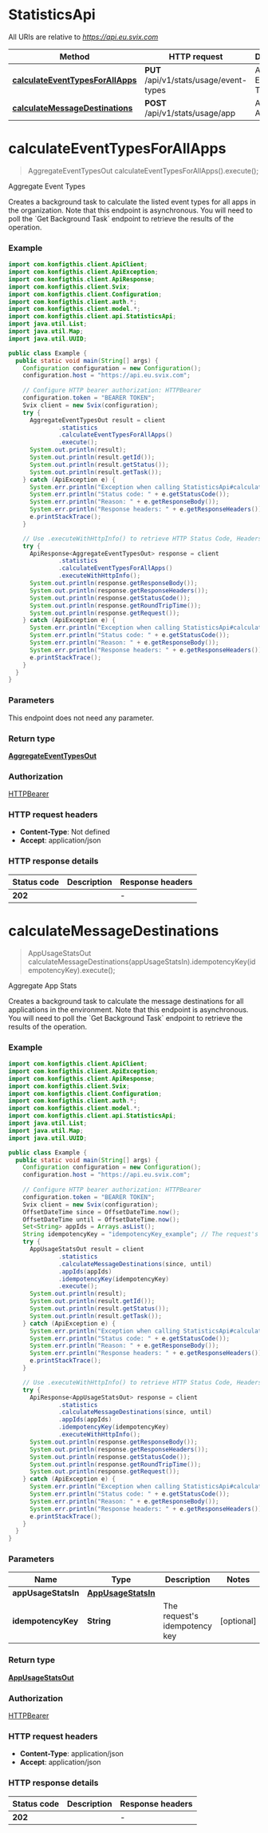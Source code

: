 # StatisticsApi

All URIs are relative to *https://api.eu.svix.com*

| Method | HTTP request | Description |
|------------- | ------------- | -------------|
| [**calculateEventTypesForAllApps**](StatisticsApi.md#calculateEventTypesForAllApps) | **PUT** /api/v1/stats/usage/event-types | Aggregate Event Types |
| [**calculateMessageDestinations**](StatisticsApi.md#calculateMessageDestinations) | **POST** /api/v1/stats/usage/app | Aggregate App Stats |


<a name="calculateEventTypesForAllApps"></a>
# **calculateEventTypesForAllApps**
> AggregateEventTypesOut calculateEventTypesForAllApps().execute();

Aggregate Event Types

Creates a background task to calculate the listed event types for all apps in the organization.  Note that this endpoint is asynchronous. You will need to poll the &#x60;Get Background Task&#x60; endpoint to retrieve the results of the operation.

### Example
```java
import com.konfigthis.client.ApiClient;
import com.konfigthis.client.ApiException;
import com.konfigthis.client.ApiResponse;
import com.konfigthis.client.Svix;
import com.konfigthis.client.Configuration;
import com.konfigthis.client.auth.*;
import com.konfigthis.client.model.*;
import com.konfigthis.client.api.StatisticsApi;
import java.util.List;
import java.util.Map;
import java.util.UUID;

public class Example {
  public static void main(String[] args) {
    Configuration configuration = new Configuration();
    configuration.host = "https://api.eu.svix.com";
    
    // Configure HTTP bearer authorization: HTTPBearer
    configuration.token = "BEARER TOKEN";
    Svix client = new Svix(configuration);
    try {
      AggregateEventTypesOut result = client
              .statistics
              .calculateEventTypesForAllApps()
              .execute();
      System.out.println(result);
      System.out.println(result.getId());
      System.out.println(result.getStatus());
      System.out.println(result.getTask());
    } catch (ApiException e) {
      System.err.println("Exception when calling StatisticsApi#calculateEventTypesForAllApps");
      System.err.println("Status code: " + e.getStatusCode());
      System.err.println("Reason: " + e.getResponseBody());
      System.err.println("Response headers: " + e.getResponseHeaders());
      e.printStackTrace();
    }

    // Use .executeWithHttpInfo() to retrieve HTTP Status Code, Headers and Request
    try {
      ApiResponse<AggregateEventTypesOut> response = client
              .statistics
              .calculateEventTypesForAllApps()
              .executeWithHttpInfo();
      System.out.println(response.getResponseBody());
      System.out.println(response.getResponseHeaders());
      System.out.println(response.getStatusCode());
      System.out.println(response.getRoundTripTime());
      System.out.println(response.getRequest());
    } catch (ApiException e) {
      System.err.println("Exception when calling StatisticsApi#calculateEventTypesForAllApps");
      System.err.println("Status code: " + e.getStatusCode());
      System.err.println("Reason: " + e.getResponseBody());
      System.err.println("Response headers: " + e.getResponseHeaders());
      e.printStackTrace();
    }
  }
}

```

### Parameters
This endpoint does not need any parameter.

### Return type

[**AggregateEventTypesOut**](AggregateEventTypesOut.md)

### Authorization

[HTTPBearer](../README.md#HTTPBearer)

### HTTP request headers

 - **Content-Type**: Not defined
 - **Accept**: application/json

### HTTP response details
| Status code | Description | Response headers |
|-------------|-------------|------------------|
| **202** |  |  -  |

<a name="calculateMessageDestinations"></a>
# **calculateMessageDestinations**
> AppUsageStatsOut calculateMessageDestinations(appUsageStatsIn).idempotencyKey(idempotencyKey).execute();

Aggregate App Stats

Creates a background task to calculate the message destinations for all applications in the environment.  Note that this endpoint is asynchronous. You will need to poll the &#x60;Get Background Task&#x60; endpoint to retrieve the results of the operation.

### Example
```java
import com.konfigthis.client.ApiClient;
import com.konfigthis.client.ApiException;
import com.konfigthis.client.ApiResponse;
import com.konfigthis.client.Svix;
import com.konfigthis.client.Configuration;
import com.konfigthis.client.auth.*;
import com.konfigthis.client.model.*;
import com.konfigthis.client.api.StatisticsApi;
import java.util.List;
import java.util.Map;
import java.util.UUID;

public class Example {
  public static void main(String[] args) {
    Configuration configuration = new Configuration();
    configuration.host = "https://api.eu.svix.com";
    
    // Configure HTTP bearer authorization: HTTPBearer
    configuration.token = "BEARER TOKEN";
    Svix client = new Svix(configuration);
    OffsetDateTime since = OffsetDateTime.now();
    OffsetDateTime until = OffsetDateTime.now();
    Set<String> appIds = Arrays.asList();
    String idempotencyKey = "idempotencyKey_example"; // The request's idempotency key
    try {
      AppUsageStatsOut result = client
              .statistics
              .calculateMessageDestinations(since, until)
              .appIds(appIds)
              .idempotencyKey(idempotencyKey)
              .execute();
      System.out.println(result);
      System.out.println(result.getId());
      System.out.println(result.getStatus());
      System.out.println(result.getTask());
    } catch (ApiException e) {
      System.err.println("Exception when calling StatisticsApi#calculateMessageDestinations");
      System.err.println("Status code: " + e.getStatusCode());
      System.err.println("Reason: " + e.getResponseBody());
      System.err.println("Response headers: " + e.getResponseHeaders());
      e.printStackTrace();
    }

    // Use .executeWithHttpInfo() to retrieve HTTP Status Code, Headers and Request
    try {
      ApiResponse<AppUsageStatsOut> response = client
              .statistics
              .calculateMessageDestinations(since, until)
              .appIds(appIds)
              .idempotencyKey(idempotencyKey)
              .executeWithHttpInfo();
      System.out.println(response.getResponseBody());
      System.out.println(response.getResponseHeaders());
      System.out.println(response.getStatusCode());
      System.out.println(response.getRoundTripTime());
      System.out.println(response.getRequest());
    } catch (ApiException e) {
      System.err.println("Exception when calling StatisticsApi#calculateMessageDestinations");
      System.err.println("Status code: " + e.getStatusCode());
      System.err.println("Reason: " + e.getResponseBody());
      System.err.println("Response headers: " + e.getResponseHeaders());
      e.printStackTrace();
    }
  }
}

```

### Parameters

| Name | Type | Description  | Notes |
|------------- | ------------- | ------------- | -------------|
| **appUsageStatsIn** | [**AppUsageStatsIn**](AppUsageStatsIn.md)|  | |
| **idempotencyKey** | **String**| The request&#39;s idempotency key | [optional] |

### Return type

[**AppUsageStatsOut**](AppUsageStatsOut.md)

### Authorization

[HTTPBearer](../README.md#HTTPBearer)

### HTTP request headers

 - **Content-Type**: application/json
 - **Accept**: application/json

### HTTP response details
| Status code | Description | Response headers |
|-------------|-------------|------------------|
| **202** |  |  -  |

